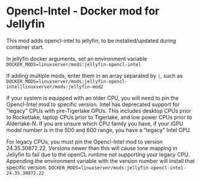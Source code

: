 # Opencl-Intel - Docker mod for Jellyfin

This mod adds opencl-intel to jellyfin, to be installed/updated during container start.

In jellyfin docker arguments, set an environment variable `DOCKER_MODS=linuxserver/mods:jellyfin-opencl-intel`

If adding multiple mods, enter them in an array separated by `|`, such as `DOCKER_MODS=linuxserver/mods:jellyfin-opencl-intel|linuxserver/mods:jellyfin-mod2`

If your system is equipped with an older CPU, you will need to pin the Opencl-Intel mod to specific version.  Intel has deprecated support for "legacy" CPUs with pre-Tigerlake GPUs.  This includes desktop CPUs prior to Rocketlake, laptop CPUs prior to Tigerlake, and low power CPUs prior to Alderlake-N.  If you are unsure which CPU family you have, if your iGPU model number is in the 500 and 600 range, you have a "legacy" Intel CPU.

For legacy CPUs, you must pin the Opencl-Intel mod to version 24.35.30872.22.  Versions newer than this will cause tone mapping in Jellyfin to fail due to the openCL runtime not supporting your legacy CPU.  Appending the environment variable with the version number will install that specific version.  `DOCKER_MODS=linuxserver/mods:jellyfin-opencl-intel-24.35.30872.22`
